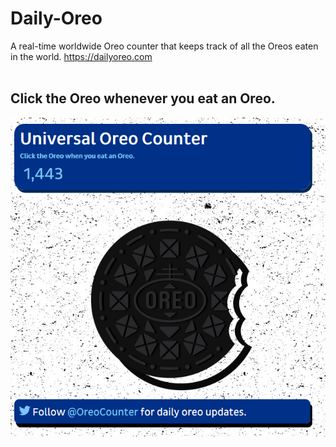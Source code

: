 # Daily-Oreo
A real-time worldwide Oreo counter that keeps track of all the Oreos eaten in the world.
https://dailyoreo.com
<br>
<br>
## Click the Oreo whenever you eat an Oreo. 
![Preview](https://raw.githubusercontent.com/sethpoly/Daily-Oreo/master/Oreo_imgs/home.PNG) 
